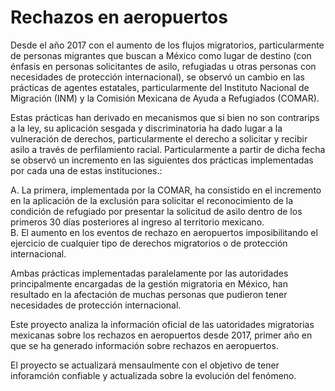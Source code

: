 # Rechazos en aeropuertos

Desde el año 2017 con el aumento de los flujos migratorios, particularmente de personas migrantes que buscan a México como lugar de destino (con énfasis en personas solicitantes de asilo, refugiadas u otras personas con necesidades de protección internacional), se observó un cambio en las prácticas de agentes estatales, particularmente del Instituto Nacional de Migración (INM) y la Comisión Mexicana de Ayuda a Refugiados (COMAR).

Estas prácticas han derivado en mecanismos que si bien no son contrarips a la ley, su aplicación sesgada y discriminatoria ha dado lugar a la vulneración de derechos, particularmente el derecho a solicitar y recibir asilo a través de perfilamiento racial. Particularmente a partir de dicha fecha se observó un incremento en las siguientes dos prácticas implementadas por cada una de estas instituciones.: 

A.	La primera, implementada por la COMAR, ha consistido en el incremento en la aplicación de la exclusión para solicitar el reconocimiento de la condición de refugiado por presentar la solicitud de asilo dentro de los primeros 30 días posteriores al ingreso al territorio mexicano.  
B.	El aumento en los eventos de rechazo en aeropuertos imposibilitando el ejercicio de cualquier tipo de derechos migratorios o de protección internacional. 

Ambas prácticas implementadas paralelamente por las autoridades principalmente encargadas de la gestión migratoria en México, han resultado en la afectación de muchas personas que pudieron tener necesidades de protección internacional. 

Este proyecto analiza la información oficial de las uatoridades migratorias mexicanas sobre los rechazos en aeropuertos desde 2017, primer año en que se ha generado información sobre rechazos en aeropuertos. 

El proyecto se actualizará mensaulmente con el objetivo de tener inforamción confiable y actualizada sobre la evolución del fenómeno. 


